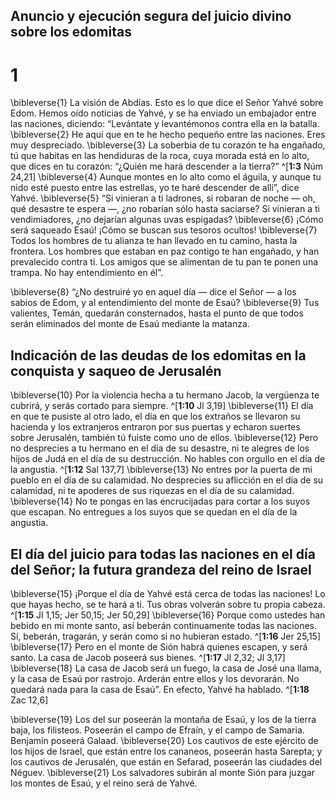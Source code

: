 ## Anuncio y ejecución segura del juicio divino sobre los edomitas
# 1
\bibleverse{1} La visión de Abdías. Esto es lo que dice el Señor Yahvé sobre Edom. Hemos oído noticias de Yahvé, y se ha enviado un embajador entre las naciones, diciendo: “Levántate y levantémonos contra ella en la batalla. \bibleverse{2} He aquí que en te he hecho pequeño entre las naciones. Eres muy despreciado. \bibleverse{3} La soberbia de tu corazón te ha engañado, tú que habitas en las hendiduras de la roca, cuya morada está en lo alto, que dices en tu corazón: “¿Quién me hará descender a la tierra?” ^[**1:3** Núm 24,21] \bibleverse{4} Aunque montes en lo alto como el águila, y aunque tu nido esté puesto entre las estrellas, yo te haré descender de allí”, dice Yahvé. \bibleverse{5} “Si vinieran a ti ladrones, si robaran de noche — oh, qué desastre te espera —, ¿no robarían sólo hasta saciarse? Si vinieran a ti vendimiadores, ¿no dejarían algunas uvas espigadas? \bibleverse{6} ¡Cómo será saqueado Esaú! ¡Cómo se buscan sus tesoros ocultos! \bibleverse{7} Todos los hombres de tu alianza te han llevado en tu camino, hasta la frontera. Los hombres que estaban en paz contigo te han engañado, y han prevalecido contra ti. Los amigos que se alimentan de tu pan te ponen una trampa. No hay entendimiento en él”.

\bibleverse{8} “¿No destruiré yo en aquel día — dice el Señor — a los sabios de Edom, y al entendimiento del monte de Esaú? \bibleverse{9} Tus valientes, Temán, quedarán consternados, hasta el punto de que todos serán eliminados del monte de Esaú mediante la matanza.

## Indicación de las deudas de los edomitas en la conquista y saqueo de Jerusalén
\bibleverse{10} Por la violencia hecha a tu hermano Jacob, la vergüenza te cubrirá, y serás cortado para siempre. ^[**1:10** Jl 3,19] \bibleverse{11} El día en que te pusiste al otro lado, el día en que los extraños se llevaron su hacienda y los extranjeros entraron por sus puertas y echaron suertes sobre Jerusalén, también tú fuiste como uno de ellos. \bibleverse{12} Pero no desprecies a tu hermano en el día de su desastre, ni te alegres de los hijos de Judá en el día de su destrucción. No hables con orgullo en el día de la angustia. ^[**1:12** Sal 137,7] \bibleverse{13} No entres por la puerta de mi pueblo en el día de su calamidad. No desprecies su aflicción en el día de su calamidad, ni te apoderes de sus riquezas en el día de su calamidad. \bibleverse{14} No te pongas en las encrucijadas para cortar a los suyos que escapan. No entregues a los suyos que se quedan en el día de la angustia.

## El día del juicio para todas las naciones en el día del Señor; la futura grandeza del reino de Israel
\bibleverse{15} ¡Porque el día de Yahvé está cerca de todas las naciones! Lo que hayas hecho, se te hará a ti. Tus obras volverán sobre tu propia cabeza. ^[**1:15** Jl 1,15; Jer 50,15; Jer 50,29] \bibleverse{16} Porque como ustedes han bebido en mi monte santo, así beberán continuamente todas las naciones. Sí, beberán, tragarán, y serán como si no hubieran estado. ^[**1:16** Jer 25,15] \bibleverse{17} Pero en el monte de Sión habrá quienes escapen, y será santo. La casa de Jacob poseerá sus bienes. ^[**1:17** Jl 2,32; Jl 3,17] \bibleverse{18} La casa de Jacob será un fuego, la casa de José una llama, y la casa de Esaú por rastrojo. Arderán entre ellos y los devorarán. No quedará nada para la casa de Esaú”. En efecto, Yahvé ha hablado. ^[**1:18** Zac 12,6]

\bibleverse{19} Los del sur poseerán la montaña de Esaú, y los de la tierra baja, los filisteos. Poseerán el campo de Efraín, y el campo de Samaria. Benjamín poseerá Galaad. \bibleverse{20} Los cautivos de este ejército de los hijos de Israel, que están entre los cananeos, poseerán hasta Sarepta; y los cautivos de Jerusalén, que están en Sefarad, poseerán las ciudades del Néguev. \bibleverse{21} Los salvadores subirán al monte Sión para juzgar los montes de Esaú, y el reino será de Yahvé.